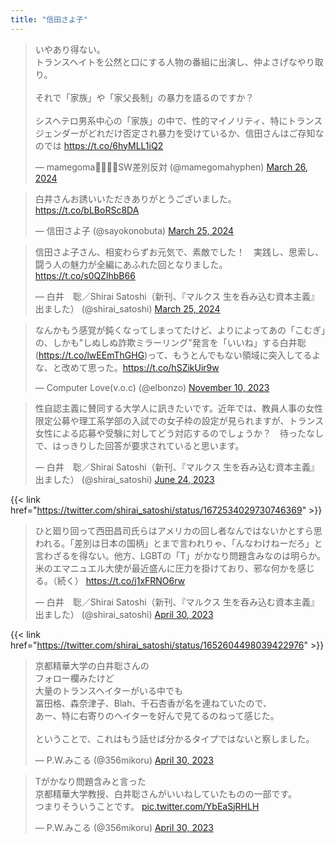 ```yaml
---
title: "信田さよ子"
---
```


<blockquote class="twitter-tweet"><p lang="ja" dir="ltr">いやあり得ない。<br>トランスヘイトを公然と口にする人物の番組に出演し、仲よさげなやり取り。<br><br>それで「家族」や「家父長制」の暴力を語るのですか？<br><br>シスヘテロ男系中心の「家族」の中で、性的マイノリティ、特にトランスジェンダーがどれだけ否定され暴力を受けているか、信田さんはご存知なのでは <a href="https://t.co/6hyMLL1iQ2">https://t.co/6hyMLL1iQ2</a></p>&mdash; mamegoma🏳️‍⚧️🇵🇸SW差別反対 (@mamegomahyphen) <a href="https://twitter.com/mamegomahyphen/status/1772471135361192040?ref_src=twsrc%5Etfw">March 26, 2024</a></blockquote> <script async src="https://platform.twitter.com/widgets.js" charset="utf-8"></script> 

<blockquote class="twitter-tweet"><p lang="ja" dir="ltr">白井さんお誘いいただきありがとうございました。 <a href="https://t.co/bLBoRSc8DA">https://t.co/bLBoRSc8DA</a></p>&mdash; 信田さよ子 (@sayokonobuta) <a href="https://twitter.com/sayokonobuta/status/1772326659825484179?ref_src=twsrc%5Etfw">March 25, 2024</a></blockquote> <script async src="https://platform.twitter.com/widgets.js" charset="utf-8"></script> 

<blockquote class="twitter-tweet"><p lang="ja" dir="ltr">信田さよ子さん、相変わらずお元気で、素敵でした！　実践し、思索し、闘う人の魅力が全編にあふれた回となりました。 <a href="https://t.co/s0QZlhbB66">https://t.co/s0QZlhbB66</a></p>&mdash; 白井　聡／Shirai Satoshi（新刊、『マルクス 生を呑み込む資本主義』出ました） (@shirai_satoshi) <a href="https://twitter.com/shirai_satoshi/status/1772286867452359137?ref_src=twsrc%5Etfw">March 25, 2024</a></blockquote> <script async src="https://platform.twitter.com/widgets.js" charset="utf-8"></script> 


<blockquote class="twitter-tweet"><p lang="ja" dir="ltr">なんかもう感覚が鈍くなってしまってたけど、よりによってあの「こむぎ」の、しかも&quot;しぬしぬ詐欺ミラーリング&quot;発言を「いいね」する白井聡(<a href="https://t.co/lwEEmThGHG">https://t.co/lwEEmThGHG</a>)って、もうとんでもない領域に突入してるよな、と改めて思った。<a href="https://t.co/hSZikUir9w">https://t.co/hSZikUir9w</a></p>&mdash; Computer Love(v.o.c) (@elbonzo) <a href="https://twitter.com/elbonzo/status/1723014563585728821?ref_src=twsrc%5Etfw">November 10, 2023</a></blockquote> <script async src="https://platform.twitter.com/widgets.js" charset="utf-8"></script> 

<blockquote class="twitter-tweet"><p lang="ja" dir="ltr">性自認主義に賛同する大学人に訊きたいです。近年では、教員人事の女性限定公募や理工系学部の入試での女子枠の設定が見られますが、トランス女性による応募や受験に対してどう対応するのでしょうか？　待ったなしで、はっきりした回答が要求されていると思います。</p>&mdash; 白井　聡／Shirai Satoshi（新刊、『マルクス 生を呑み込む資本主義』出ました） (@shirai_satoshi) <a href="https://twitter.com/shirai_satoshi/status/1672534029730746369?ref_src=twsrc%5Etfw">June 24, 2023</a></blockquote> <script async src="https://platform.twitter.com/widgets.js" charset="utf-8"></script> 

{{< link href="https://twitter.com/shirai_satoshi/status/1672534029730746369" >}}

<blockquote class="twitter-tweet"><p lang="ja" dir="ltr">ひと廻り回って西田昌司氏らはアメリカの回し者なんではないかとすら思われる。「差別は日本の国柄」とまで言われりゃ、「んなわけねーだろ」と言わざるを得ない。他方、LGBTの「T」がかなり問題含みなのは明らか。米のエマニュエル大使が最近盛んに圧力を掛けており、邪な何かを感じる。（続く） <a href="https://t.co/j1xFRNO6rw">https://t.co/j1xFRNO6rw</a></p>&mdash; 白井　聡／Shirai Satoshi（新刊、『マルクス 生を呑み込む資本主義』出ました） (@shirai_satoshi) <a href="https://twitter.com/shirai_satoshi/status/1652604498039422976?ref_src=twsrc%5Etfw">April 30, 2023</a></blockquote> <script async src="https://platform.twitter.com/widgets.js" charset="utf-8"></script> 

{{< link href="https://twitter.com/shirai_satoshi/status/1652604498039422976" >}}

<blockquote class="twitter-tweet"><p lang="ja" dir="ltr">京都精華大学の白井聡さんの<br>フォロー欄みたけど<br>大量のトランスヘイターがいる中でも<br>冨田格、森奈津子、Blah、千石杏香が名を連ねていたので、<br>あー、特に右寄りのヘイターを好んで見てるのねって感じた。<br><br>ということで、これはもう話せば分かるタイプではないと察しました。</p>&mdash; P.W.みこる (@356mikoru) <a href="https://twitter.com/356mikoru/status/1652809909782867969?ref_src=twsrc%5Etfw">April 30, 2023</a></blockquote> <script async src="https://platform.twitter.com/widgets.js" charset="utf-8"></script> 

<blockquote class="twitter-tweet"><p lang="ja" dir="ltr">Tがかなり問題含みと言った<br>京都精華大学教授、白井聡さんがいいねしていたものの一部です。<br>つまりそういうことです。 <a href="https://t.co/YbEaSjRHLH">pic.twitter.com/YbEaSjRHLH</a></p>&mdash; P.W.みこる (@356mikoru) <a href="https://twitter.com/356mikoru/status/1652677222313132034?ref_src=twsrc%5Etfw">April 30, 2023</a></blockquote> <script async src="https://platform.twitter.com/widgets.js" charset="utf-8"></script> 